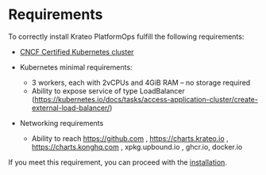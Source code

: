 # Requirements

To correctly install Krateo PlatformOps fulfill the following requirements:

* [CNCF Certified Kubernetes cluster](https://landscape.cncf.io/card-mode?category=platform&grouping=category)

* Kubernetes minimal requirements:
  * 3 workers, each with 2vCPUs and 4GiB RAM – no storage required
  * Ability to expose service of type LoadBalancer (https://kubernetes.io/docs/tasks/access-application-cluster/create-external-load-balancer/)

* Networking requirements
  * Ability to reach https://github.com , https://charts.krateo.io , https://charts.konghq.com , xpkg.upbound.io , ghcr.io, docker.io

If you meet this requirement, you can proceed with the [installation](./cli/cli-overview.md#installing-the-krateo-cli).

